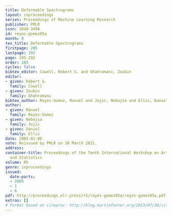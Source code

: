```yaml
---
title: Deformable Spectrograms
layout: inproceedings
series: Proceedings of Machine Learning Research
publisher: PMLR
issn: 2640-3498
id: reyes-gomez05a
month: 0
tex_title: Deformable Spectrograms
firstpage: 285
lastpage: 292
page: 285-292
order: 285
cycles: false
bibtex_editor: Cowell, Robert G. and Ghahramani, Zoubin
editor:
- given: Robert G.
  family: Cowell
- given: Zoubin
  family: Ghahramani
bibtex_author: Reyes-Gomez, Manuel and Jojic, Nebojsa and Ellis, Daniel
author:
- given: Manuel
  family: Reyes-Gomez
- given: Nebojsa
  family: Jojic
- given: Daniel
  family: Ellis
date: 2005-01-06
note: Reissued by PMLR on 30 March 2021.
address:
container-title: Proceedings of the Tenth International Workshop on Artificial Intelligence
  and Statistics
volume: R5
genre: inproceedings
issued:
  date-parts:
  - 2005
  - 1
  - 6
pdf: http://proceedings.mlr.press/r5/reyes-gomez05a/reyes-gomez05a.pdf
extras: []
# Format based on citeproc: http://blog.martinfenner.org/2013/07/30/citeproc-yaml-for-bibliographies/
---
```

